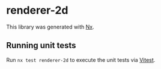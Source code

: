 # renderer-2d

This library was generated with [Nx](https://nx.dev).

## Running unit tests

Run `nx test renderer-2d` to execute the unit tests via [Vitest](https://vitest.dev/).
